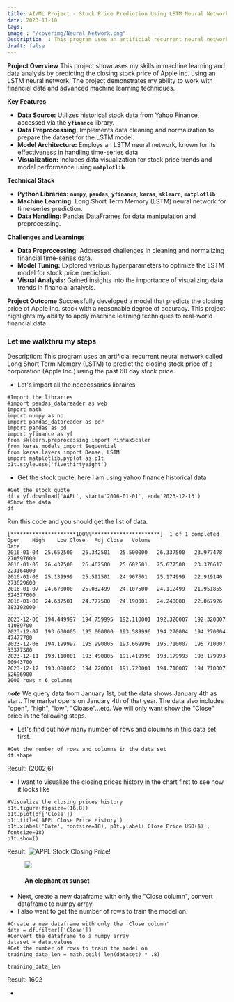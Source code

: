 ```yaml
---
title: AI/ML Project - Stock Price Prediction Using LSTM Neural Networks
date: 2023-11-10
tags: 
image : "/coverimg/Neural_Network.png"
Description  : This program uses an artificial recurrent neural network...
draft: false
---
```


**Project Overview**
This project showcases my skills in machine learning and data analysis by predicting the closing stock price of Apple Inc. using an LSTM neural network. The project demonstrates my ability to work with financial data and advanced machine learning techniques.

**Key Features**

- **Data Source:** Utilizes historical stock data from Yahoo Finance, accessed via the **`yfinance`** library.
- **Data Preprocessing:** Implements data cleaning and normalization to prepare the dataset for the LSTM model.
- **Model Architecture:** Employs an LSTM neural network, known for its effectiveness in handling time-series data.
- **Visualization:** Includes data visualization for stock price trends and model performance using **`matplotlib`**.

**Technical Stack**

- **Python Libraries:** **`numpy`**, **`pandas`**, **`yfinance`**, **`keras`**, **`sklearn`**, **`matplotlib`**
- **Machine Learning:** Long Short Term Memory (LSTM) neural network for time-series prediction.
- **Data Handling:** Pandas DataFrames for data manipulation and preprocessing.

**Challenges and Learnings**

- **Data Preprocessing:** Addressed challenges in cleaning and normalizing financial time-series data.
- **Model Tuning:** Explored various hyperparameters to optimize the LSTM model for stock price prediction.
- **Visual Analysis:** Gained insights into the importance of visualizing data trends in financial analysis.

**Project Outcome**
Successfully developed a model that predicts the closing price of Apple Inc. stock with a reasonable degree of accuracy. This project highlights my ability to apply machine learning techniques to real-world financial data.


### Let me walkthru my steps
Description: This program uses an artificial recurrent neural network called Long Short Term Memory (LSTM) to predict the closing stock price of a corporation (Apple Inc.) using the past 60 day stock price. 

- Let's import all the neccessaries libraires
```
#Import the libraries
#import pandas_datareader as web
import math
import numpy as np
import pandas_datareader as pdr
import pandas as pd
import yfinance as yf
from sklearn.preprocessing import MinMaxScaler
from keras.models import Sequential
from keras.layers import Dense, LSTM
import matplotlib.pyplot as p1t
p1t.style.use('fivethirtyeight')
```

- Get the stock quote, here I am using yahoo finance historical data
```
#Get the stock quote
df = yf.download('AAPL', start='2016-01-01', end='2023-12-13')
#Show the data
df
```
Run this code and you should get the list of data.
```
[*********************100%%**********************]  1 of 1 completed
Open	High	Low	Close	Adj Close	Volume
Date						
2016-01-04	25.652500	26.342501	25.500000	26.337500	23.977478	270597600
2016-01-05	26.437500	26.462500	25.602501	25.677500	23.376617	223164000
2016-01-06	25.139999	25.592501	24.967501	25.174999	22.919140	273829600
2016-01-07	24.670000	25.032499	24.107500	24.112499	21.951855	324377600
2016-01-08	24.637501	24.777500	24.190001	24.240000	22.067926	283192000
...	...	...	...	...	...	...
2023-12-06	194.449997	194.759995	192.110001	192.320007	192.320007	41089700
2023-12-07	193.630005	195.000000	193.589996	194.270004	194.270004	47477700
2023-12-08	194.199997	195.990005	193.669998	195.710007	195.710007	53377300
2023-12-11	193.110001	193.490005	191.419998	193.179993	193.179993	60943700
2023-12-12	193.080002	194.720001	191.720001	194.710007	194.710007	52696900
2000 rows × 6 columns
```
***note***
We query data from January 1st, but the data shows January 4th as start. The market opens on January 4th of that year. The data also includes "open", "high", "low", "Cloase"...etc. We will only want show the "Close" price in the following steps.

- Let's find out how many number of rows and cloumns in this data set first.
```
#Get the number of rows and columns in the data set
df.shape
```
Result: (2002,6)

- I want to visualize the closing prices history in the chart first to see how it looks like
```
#Visualize the closing prices history
p1t.figure(figsize=(16,8))
p1t.plot(df['Close'])
p1t.title('APPL Close Price History')
p1t.xlabel('Date', fontsize=18), p1t.ylabel('Close Price USD($)', fontsize=18)
p1t.show()
```
Result:
![APPL Stock Closing Price!](/img/ai-stock-figure.jpg "img")

<figure>
  <img src="/img/ai-stock-figure.jpg">
  <figcaption><h4>An elephant at sunset</h4></figcaption>
</figure>

- Next, create a new dataframe with only the "Close column", convert dataframe to numpy array.
- I also want to get the number of rows to train the model on.
```
#Create a new dataframe with only the 'Close column'
data = df.filter(['Close'])
#Convert the dataframe to a numpy array
dataset = data.values
#Get the number of rows to train the model on
training_data_len = math.ceil( len(dataset) * .8)

training_data_len
```
Result: 1602

- 